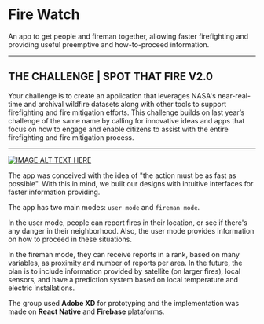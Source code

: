 # Fire Watch
An app to get people and fireman together, allowing faster firefighting and providing useful preemptive and how-to-proceed information.

---

## THE CHALLENGE | SPOT THAT FIRE V2.0

Your challenge is to create an application that leverages NASA's near-real-time and archival wildfire datasets along with other tools to support firefighting and fire mitigation efforts. This challenge builds on last year’s challenge of the same name by calling for innovative ideas and apps that focus on how to engage and enable citizens to assist with the entire firefighting and fire mitigation process.

---

[![IMAGE ALT TEXT HERE](https://img.youtube.com/vi/pImcDxUwUJQ/0.jpg)](https://youtu.be/pImcDxUwUJQ)

The app was conceived with the idea of "the action must be as fast as possible". With this in mind, we built our designs with intuitive interfaces for faster information providing.

The app has two main modes: `user mode` and `fireman mode`.

In the user mode, people can report fires in their location, or see if there's any danger in their neighborhood. Also, the user mode provides information on how to proceed in these situations.

In the fireman mode, they can receive reports in a rank, based on many variables, as proximity and number of reports per area. In the future, the plan is to include information provided by satellite (on larger fires), local sensors, and have a prediction system based on local temperature and electric installations.

The group used **Adobe XD** for prototyping and the implementation was made on **React Native** and **Firebase** plataforms.
